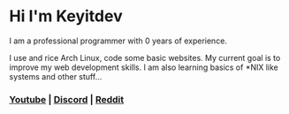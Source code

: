 Hi I'm Keyitdev
=======
I am a professional programmer with 0 years of experience. 


I use and rice Arch Linux, code some basic websites. My current goal is to improve my web development skills. I am also learning basics of \*NIX like systems and other stuff... 


### [Youtube](https://www.youtube.com/@keyitdev?sub_confirmation=1) | [Discord](https://discord.com/users/908702082578665474) | [Reddit](https://www.reddit.com/user/Keyitdev/?sort=top)

<!-- [![Star History Chart](https://api.star-history.com/svg?repos=keyitdev/dotfiles,keyitdev/sddm-astronaut-theme,keyitdev/sddm-flower-theme&type=Date)](https://star-history.com/#keyitdev/dotfiles&keyitdev/sddm-astronaut-theme&keyitdev/sddm-flower-theme&Date) -->
